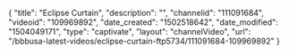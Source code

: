 {
    "title": "Eclipse Curtain",
    "description": "",
    "channelid": "111091684",
    "videoid": "109969892",
    "date_created": "1502518642",
    "date_modified": "1504049171",
    "type": "captivate",
    "layout": "channelVideo",
    "url": "\/bbbusa-latest-videos\/eclipse-curtain-ftp5734\/111091684-109969892"
}